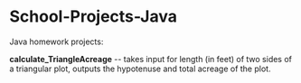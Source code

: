 # School-Projects-Java

Java homework projects:

**calculate_TriangleAcreage** -- takes input for length (in feet) of two sides of a triangular plot, outputs the hypotenuse and total acreage of the plot.


